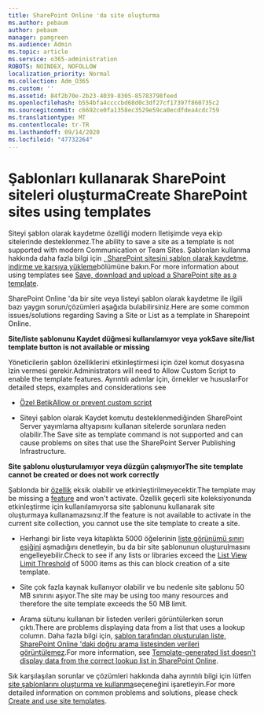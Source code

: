 ```yaml
---
title: SharePoint Online 'da site oluşturma
ms.author: pebaum
author: pebaum
manager: pamgreen
ms.audience: Admin
ms.topic: article
ms.service: o365-administration
ROBOTS: NOINDEX, NOFOLLOW
localization_priority: Normal
ms.collection: Adm_O365
ms.custom: ''
ms.assetid: 84f2b70e-2b23-4039-8305-85783798feed
ms.openlocfilehash: b554bfa4ccccbd68d0c3df27cf17397f860735c2
ms.sourcegitcommit: c6692ce0fa1358ec3529e59ca0ecdfdea4cdc759
ms.translationtype: MT
ms.contentlocale: tr-TR
ms.lasthandoff: 09/14/2020
ms.locfileid: "47732264"
---
```

# <a name="create-sharepoint-sites-using-templates"></a><span data-ttu-id="135aa-102">Şablonları kullanarak SharePoint siteleri oluşturma</span><span class="sxs-lookup"><span data-stu-id="135aa-102">Create SharePoint sites using templates</span></span>

<span data-ttu-id="135aa-103">Siteyi şablon olarak kaydetme özelliği modern Iletişimde veya ekip sitelerinde desteklenmez.</span><span class="sxs-lookup"><span data-stu-id="135aa-103">The ability to save a site as a template is not supported with modern Communication or Team Sites.</span></span> <span data-ttu-id="135aa-104">Şablonları kullanma hakkında daha fazla bilgi için [, SharePoint sitesini şablon olarak kaydetme, indirme ve karşıya yükleme](https://docs.microsoft.com/sharepoint/dev/general-development/save-download-and-upload-a-sharepoint-site-as-a-template)bölümüne bakın.</span><span class="sxs-lookup"><span data-stu-id="135aa-104">For more information about using templates see [Save, download and upload a SharePoint site as a template](https://docs.microsoft.com/sharepoint/dev/general-development/save-download-and-upload-a-sharepoint-site-as-a-template).</span></span>

<span data-ttu-id="135aa-105">SharePoint Online 'da bir site veya listeyi şablon olarak kaydetme ile ilgili bazı yaygın sorun/çözümleri aşağıda bulabilirsiniz.</span><span class="sxs-lookup"><span data-stu-id="135aa-105">Here are some common issues/solutions regarding Saving a Site or List as a template in Sharepoint Online.</span></span> 

<span data-ttu-id="135aa-106">**Site/liste şablonunu Kaydet düğmesi kullanılamıyor veya yok**</span><span class="sxs-lookup"><span data-stu-id="135aa-106">**Save site/list template button is not available or missing**</span></span>

<span data-ttu-id="135aa-107">Yöneticilerin şablon özelliklerini etkinleştirmesi için özel komut dosyasına Izin vermesi gerekir.</span><span class="sxs-lookup"><span data-stu-id="135aa-107">Administrators will need to Allow Custom Script to enable the template features.</span></span> <span data-ttu-id="135aa-108">Ayrıntılı adımlar için, örnekler ve hususlar</span><span class="sxs-lookup"><span data-stu-id="135aa-108">For detailed steps, examples and considerations see</span></span> 

- [<span data-ttu-id="135aa-109">Özel Betik</span><span class="sxs-lookup"><span data-stu-id="135aa-109">Allow or prevent custom script</span></span>](https://docs.microsoft.com/sharepoint/allow-or-prevent-custom-script)

- <span data-ttu-id="135aa-110">Siteyi şablon olarak Kaydet komutu desteklenmediğinden SharePoint Server yayımlama altyapısını kullanan sitelerde sorunlara neden olabilir.</span><span class="sxs-lookup"><span data-stu-id="135aa-110">The Save site as template command is not supported and can cause problems on sites that use the SharePoint Server Publishing Infrastructure.</span></span>

<span data-ttu-id="135aa-111">**Site şablonu oluşturulamıyor veya düzgün çalışmıyor**</span><span class="sxs-lookup"><span data-stu-id="135aa-111">**The site template cannot be created or does not work correctly**</span></span>

<span data-ttu-id="135aa-112">Şablonda bir [özellik](https://social.technet.microsoft.com/wiki/contents/articles/14423.sharepoint-2013-existing-features-guid.aspx) eksik olabilir ve etkinleştirilmeyecektir.</span><span class="sxs-lookup"><span data-stu-id="135aa-112">The template may be missing a [feature](https://social.technet.microsoft.com/wiki/contents/articles/14423.sharepoint-2013-existing-features-guid.aspx) and won't activate.</span></span> <span data-ttu-id="135aa-113">Özellik geçerli site koleksiyonunda etkinleştirme için kullanılamıyorsa site şablonunu kullanarak site oluşturmaya kullanamazsınız.</span><span class="sxs-lookup"><span data-stu-id="135aa-113">If the feature is not available to activate in the current site collection, you cannot use the site template to create a site.</span></span>

- <span data-ttu-id="135aa-114">Herhangi bir liste veya kitaplıkta 5000 öğelerinin [liste görünümü sınırı eşiğini](https://support.office.com/article/Manage-large-lists-and-libraries-in-SharePoint-B8588DAE-9387-48C2-9248-C24122F07C59) aşmadığını denetleyin, bu da bir site şablonunun oluşturulmasını engelleyebilir.</span><span class="sxs-lookup"><span data-stu-id="135aa-114">Check to see if any lists or libraries exceed the [List View Limit Threshold](https://support.office.com/article/Manage-large-lists-and-libraries-in-SharePoint-B8588DAE-9387-48C2-9248-C24122F07C59) of 5000 items as this can block creation of a site template.</span></span>

- <span data-ttu-id="135aa-115">Site çok fazla kaynak kullanıyor olabilir ve bu nedenle site şablonu 50 MB sınırını aşıyor.</span><span class="sxs-lookup"><span data-stu-id="135aa-115">The site may be using too many resources and therefore the site template exceeds the 50 MB limit.</span></span>


- <span data-ttu-id="135aa-116">Arama sütunu kullanan bir listeden verileri görüntülerken sorun çıktı.</span><span class="sxs-lookup"><span data-stu-id="135aa-116">There are problems displaying data from a list that uses a lookup column.</span></span> <span data-ttu-id="135aa-117">Daha fazla bilgi için, [şablon tarafından oluşturulan liste, SharePoint Online 'daki doğru arama listesinden verileri görüntülemez](https://docs.microsoft.com/sharepoint/support/lists-and-libraries/template-generated-list-incorrect-data).</span><span class="sxs-lookup"><span data-stu-id="135aa-117">For more information, see [Template-generated list doesn't display data from the correct lookup list in SharePoint Online](https://docs.microsoft.com/sharepoint/support/lists-and-libraries/template-generated-list-incorrect-data).</span></span>

<span data-ttu-id="135aa-118">Sık karşılaşılan sorunlar ve çözümleri hakkında daha ayrıntılı bilgi için lütfen [site şablonlarını oluşturma ve kullanma](https://support.office.com/article/Create-and-use-site-templates-60371B0F-00E0-4C49-A844-34759EBDD989)seçeneğini işaretleyin.</span><span class="sxs-lookup"><span data-stu-id="135aa-118">For more detailed information on common problems and solutions, please check [Create and use site templates](https://support.office.com/article/Create-and-use-site-templates-60371B0F-00E0-4C49-A844-34759EBDD989).</span></span>




